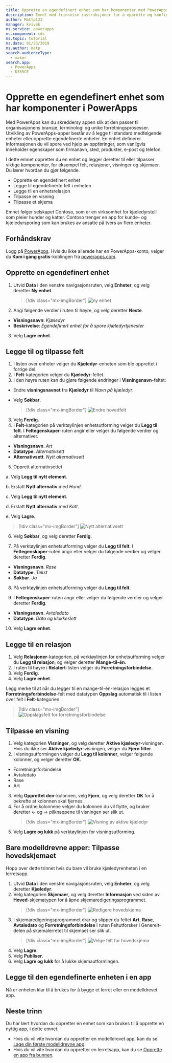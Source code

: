 ```yaml
---
title: Opprette en egendefinert enhet som har komponenter med PowerApps | Microsoft Docs
description: Emnet med trinnvise instruksjoner for å opprette og konfigurere en enhet for bruk med en PowerApps-app.
author: Mattp123
manager: kvivek
ms.service: powerapps
ms.component: cds
ms.topic: tutorial
ms.date: 01/23/2019
ms.author: matp
search.audienceType:
  - maker
search.app:
  - PowerApps
  - D365CE
---
```


# <a name="create-a-custom-entity-that-has-components-in-powerapps"></a>Opprette en egendefinert enhet som har komponenter i PowerApps

Med PowerApps kan du skreddersy appen slik at den passer til organisasjonens bransje, terminologi og unike forretningsprosesser. Utvikling av PowerApps-apper består av å legge til standard medfølgende enheter eller opprette egendefinerte enheter. En enhet definerer informasjonen du vil spore ved hjelp av oppføringer, som vanligvis inneholder egenskaper som firmanavn, sted, produkter, e-post og telefon. 

I dette emnet oppretter du en enhet og legger deretter til eller tilpasser viktige komponenter, for eksempel felt, relasjoner, visninger og skjemaer. Du lærer hvordan du gjør følgende.

- Opprette en egendefinert enhet
- Legge til egendefinerte felt i enheten
- Legge til en enhetsrelasjon
- Tilpasse en visning 
- Tilpasse et skjema

Emnet følger selskapet Contoso, som er en virksomhet for kjæledyrstell som pleier hunder og katter. Contoso trenger en app for kunde- og kjæledyrsporing som kan brukes av ansatte på tvers av flere enheter.

## <a name="prerequisites"></a>Forhåndskrav

Logg på [PowerApps](https://web.powerapps.com/?utm_source=padocs&utm_medium=linkinadoc&utm_campaign=referralsfromdoc). Hvis du ikke allerede har en PowerApps-konto, velger du **Kom i gang gratis**-koblingen fra [powerapps.com](https://web.powerapps.com/?utm_source=padocs&utm_medium=linkinadoc&utm_campaign=referralsfromdoc).

## <a name="create-a-custom-entity"></a>Opprette en egendefinert enhet

1. Utvid **Data** i den venstre navigasjonsruten, velg **Enheter**, og velg deretter **Ny enhet**.
    > [!div class="mx-imgBorder"] 
    > ![ny enhet](media/create-custom-entity/create-new-entity.png)
2. Angi følgende verdier i ruten til høyre, og velg deretter **Neste**.
  - **Visningsnavn**: *Kjæledyr* 
  - **Beskrivelse**: *Egendefinert enhet for å spore kjæledyrtjenester*
3. Velg **Lagre enhet**.

## <a name="add-and-customize-fields"></a>Legge til og tilpasse felt
 
1. I listen over enheter velger du **Kjæledyr**-enheten som ble opprettet i forrige del.
2. I **Felt**-kategorien velger du **Kjæledyr**-feltet.
3. I den høyre ruten kan du gjøre følgende endringer i **Visningsnavn**-feltet: 
  - Endre **visningsnavnet** fra **Kjæledyr** til *Navn på kjæledyr*.
  - Velg **Søkbar**.  
  
    > [!div class="mx-imgBorder"] 
    > ![Endre hovedfelt](media/create-custom-entity/primary-field.png)
3. Velg **Ferdig**.
4. I **Felt**-kategorien på verktøylinjen enhetsutforming velger du **Legg til felt**. I **Feltegenskaper**-ruten angir eller velger du følgende verdier og alternativer.
  - **Visningsnavn**. *Art*
  - **Datatype**. *Alternativsett*
  - **Alternativsett**. *Nytt alternativsett*
5. Opprett alternativsettet

  a. Velg **Legg til nytt element**. 
  
  b. Erstatt **Nytt alternativ** med *Hund*. 
   
  c. Velg **Legg til nytt element**. 
    
  d.  Erstatt **Nytt alternativ** med *Katt*. 
    
  e. Velg **Lagre**. 

  > [!div class="mx-imgBorder"] 
  > ![Nytt alternativsett](media/create-custom-entity/optionset-add-items.png)

6. Velg **Søkbar**, og velg deretter **Ferdig**.

7. På verktøylinjen enhetsutforming velger du **Legg til felt**. I **Feltegenskaper**-ruten angir eller velger du følgende verdier og velger deretter **Ferdig**.
  - **Visningsnavn**. *Rase*
  - **Datatype**. *Tekst*
  - **Søkbar**. *Ja*

8. På verktøylinjen enhetsutforming velger du **Legg til felt**. 

9. I **Feltegenskaper**-ruten angir eller velger du følgende verdier og velger deretter **Ferdig**. 
  - **Visningsnavn**. *Avtaledato*
  - **Datatype**. *Dato og klokkeslett*

10. Velg **Lagre enhet**.

## <a name="add-a-relationship"></a>Legge til en relasjon

1. Velg **Relasjoner**-kategorien, på verktøylinjen for enhetsutforming velger du **Legg til relasjon**, og velger deretter **Mange-til-én**. 
2. I ruten til høyre i **Relatert**-listen velger du **Forretningsforbindelse**.
3. Velg **Ferdig**.
4. Velg **Lagre enhet**.

  Legg merke til at når du legger til en mange-til-én-relasjon legges et **Forretningsforbindelse**-felt med datatypen **Oppslag** automatisk til i listen over felt i **Felt**-kategorien.
  > [!div class="mx-imgBorder"]
  > ![Oppslagsfelt for forretningsforbindelse](media/create-custom-entity/account-lookup-field.png)

## <a name="customize-a-view"></a>Tilpasse en visning

1. Velg kategorien **Visninger**, og velg deretter **Aktive kjæledyr**-visningen. Hvis du ikke ser **Aktive kjæledyr**-visningen, velger du **Fjern filter**.
2. I visningsutformingen velger du **Legg til kolonner**, velger følgende kolonner, og velger deretter **OK**.
  - Forretningsforbindelse
  - Avtaledato 
  - Rase 
  - Art
3. Velg **Opprettet den**-kolonnen, velg **Fjern**, og velg deretter **OK** for å bekrefte at kolonnen skal fjernes.
4. For å ordne kolonnene velger du kolonnen du vil flytte, og bruker deretter <- og -> pilknappene til visningen ser slik ut.
    > [!div class="mx-imgBorder"] 
    > ![Visning av aktive kjæledyr](media/create-custom-entity/active-pets-view.png)
5. Velg **Lagre og lukk** på verktøylinjen for visningsutforming.  

## <a name="model-driven-apps-only-customize-the-main-form"></a>Bare modelldrevne apper: Tilpasse hovedskjemaet

Hopp over dette trinnet hvis du bare vil bruke kjæledyrenheten i en lerretsapp. 

1. Utvid **Data** i den venstre navigasjonsruten, velg **Enheter**, og velg deretter **Kjæledyr**.
2. Velg kategorien **Skjemaer**, og velg deretter **Informasjon** ved siden av **Hoved**-skjematypen for å åpne skjemaredigeringsprogrammet.
    > [!div class="mx-imgBorder"] 
    > ![Redigere hovedskjema](media/create-custom-entity/main-form-edit.png)
3. I skjemaredigeringsprogrammet drar og slipper du feltet **Art**, **Rase**, **Avtaledato** og **Forretningsforbindelse** i ruten Feltutforsker i Generelt-delen på skjemalerretet til skjemaet ser slik ut.
    > [!div class="mx-imgBorder"] 
    > ![Velge felt for hovedskjema](media/create-custom-entity/main-form-edit2.png) 
4. Velg **Lagre**.
5. Velg **Publiser**.
6. Velg **Lagre og lukk** for å lukke skjemautformingen.

## <a name="add-the-custom-entity-to-an-app"></a>Legge til den egendefinerte enheten i en app

Nå er enheten klar til å brukes for å bygge et lerret eller en modelldrevet app. 

## <a name="next-steps"></a>Neste trinn

Du har lært hvordan du oppretter en enhet som kan brukes til å opprette en nyttig app, i dette emnet. 
- Hvis du vil vite hvordan du oppretter en modelldrevet app, kan du se [Lage din første modelldrevne app](../model-driven-apps/build-first-model-driven-app.md).
- Hvis du vil vite hvordan du oppretter en lerretsapp, kan du se [Opprette en app fra bunnen](../canvas-apps/get-started-create-from-blank.md).
